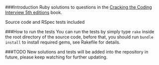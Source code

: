 ###Introduction
Ruby solutions to questions in the [Cracking the Coding Interview  5th editions](http://www.amazon.com/Cracking-Coding-Interview-Programming-Questions/dp/098478280X) book.

Source code and RSpec tests included

###How to run the tests
You can run the tests by simply type `rake` inside the root directory of the source code, before that, you should run `bundle install` to install required gems, see Rakefile for details.

###TODO
New solutions and tests will be added into the repository in future, please keep watching for further updating.
